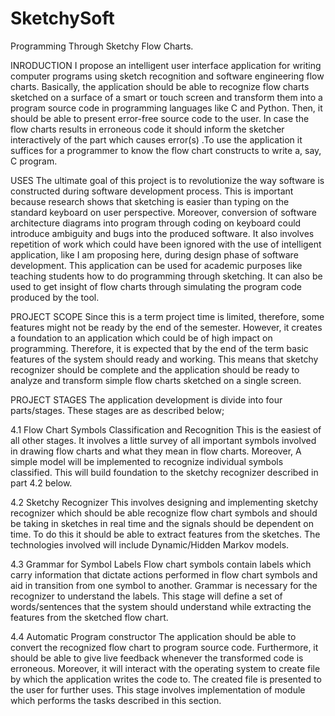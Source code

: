 SketchySoft
===========

Programming Through Sketchy Flow Charts.

INRODUCTION
I propose an intelligent user interface application for writing computer programs using sketch
recognition and software engineering flow charts. Basically, the application should be able to
recognize flow charts sketched on a surface of a smart or touch screen and transform them into a
program source code in programming languages like C and Python. Then, it should be able to present
error-free source code to the user. In case the flow charts results in erroneous code it should inform the
sketcher interactively of the part which causes error(s) .To use the application it suffices for a
programmer to know the flow chart constructs to write a, say, C program.

USES
The ultimate goal of this project is to revolutionize the way software is constructed during software
development process. This is important because research shows that sketching is easier than typing on
the standard keyboard on user perspective. Moreover, conversion of software architecture diagrams
into program through coding on keyboard could introduce ambiguity and bugs into the produced
software. It also involves repetition of work which could have been ignored with the use of intelligent
application, like I am proposing here, during design phase of software development.
This application can be used for academic purposes like teaching students how to do programming
through sketching. It can also be used to get insight of flow charts through simulating the program code
produced by the tool.

PROJECT SCOPE
Since this is a term project time is limited, therefore, some features might not be ready by the end
of the semester. However, it creates a foundation to an application which could be of high impact on
programming. Therefore, it is expected that by the end of the term basic features of the system should
ready and working. This means that sketchy recognizer should be complete and the application should
be ready to analyze and transform simple flow charts sketched on a single screen.

PROJECT STAGES
The application development is divide into four parts/stages. These stages are as described
below;

4.1 Flow Chart Symbols Classification and Recognition
This is the easiest of all other stages. It involves a little survey of all important symbols
involved in drawing flow charts and what they mean in flow charts. Moreover, A simple
model will be implemented to recognize individual symbols classified. This will build
foundation to the sketchy recognizer described in part 4.2 below.

4.2 Sketchy Recognizer
This involves designing and implementing sketchy recognizer which should be able
recognize flow chart symbols and should be taking in sketches in real time and the signals
should be dependent on time. To do this it should be able to extract features from the
sketches. The technologies involved will include Dynamic/Hidden Markov models.

4.3 Grammar for Symbol Labels
Flow chart symbols contain labels which carry information that dictate actions performed in
flow chart symbols and aid in transition from one symbol to another. Grammar is necessary
for the recognizer to understand the labels. This stage will define a set of words/sentences
that the system should understand while extracting the features from the sketched flow
chart.

4.4 Automatic Program constructor
The application should be able to convert the recognized flow chart to program source code.
Furthermore, it should be able to give live feedback whenever the transformed code is
erroneous. Moreover, it will interact with the operating system to create file by which the
application writes the code to. The created file is presented to the user for further uses. This
stage involves implementation of module which performs the tasks described in this section.
